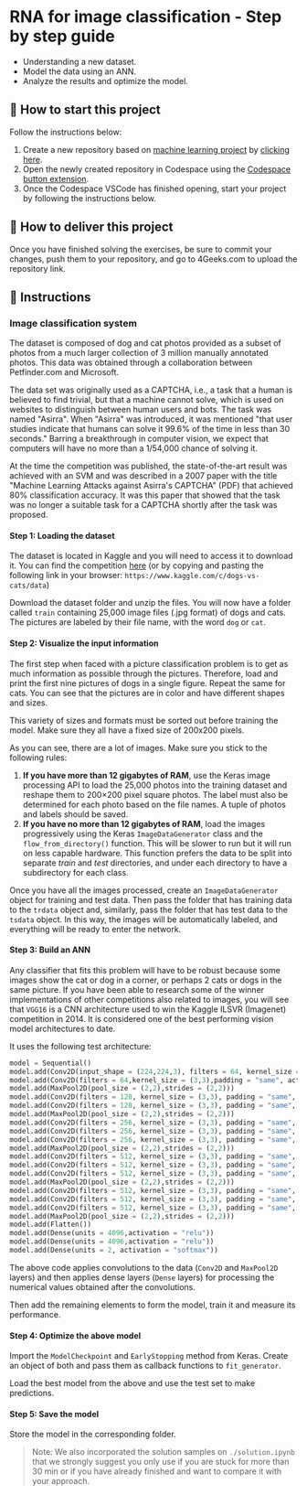 <!-- hide -->
# RNA for image classification - Step by step guide
<!-- endhide -->

- Understanding a new dataset.
- Model the data using an ANN.
- Analyze the results and optimize the model.
  
## 🌱 How to start this project

Follow the instructions below:

1. Create a new repository based on [machine learning project](https://github.com/4GeeksAcademy/machine-learning-python-template) by [clicking here](https://github.com/4GeeksAcademy/machine-learning-python-template/generate).
2. Open the newly created repository in Codespace using the [Codespace button extension](https://docs.github.com/en/codespaces/developing-in-codespaces/creating-a-codespace-for-a-repository#creating-a-codespace-for-a-repository).
3. Once the Codespace VSCode has finished opening, start your project by following the instructions below.

## 🚛 How to deliver this project

Once you have finished solving the exercises, be sure to commit your changes, push them to your repository, and go to 4Geeks.com to upload the repository link.

## 📝 Instructions

### Image classification system

The dataset is composed of dog and cat photos provided as a subset of photos from a much larger collection of 3 million manually annotated photos. This data was obtained through a collaboration between Petfinder.com and Microsoft.

The data set was originally used as a CAPTCHA, i.e., a task that a human is believed to find trivial, but that a machine cannot solve, which is used on websites to distinguish between human users and bots. The task was named "Asirra". When "Asirra" was introduced, it was mentioned "that user studies indicate that humans can solve it 99.6% of the time in less than 30 seconds." Barring a breakthrough in computer vision, we expect that computers will have no more than a 1/54,000 chance of solving it.

At the time the competition was published, the state-of-the-art result was achieved with an SVM and was described in a 2007 paper with the title "Machine Learning Attacks against Asirra's CAPTCHA" (PDF) that achieved 80% classification accuracy. It was this paper that showed that the task was no longer a suitable task for a CAPTCHA shortly after the task was proposed.

#### Step 1: Loading the dataset

The dataset is located in Kaggle and you will need to access it to download it. You can find the competition [here](https://www.kaggle.com/c/dogs-vs-cats/data) (or by copying and pasting the following link in your browser: `https://www.kaggle.com/c/dogs-vs-cats/data`)

Download the dataset folder and unzip the files. You will now have a folder called `train` containing 25,000 image files (.jpg format) of dogs and cats. The pictures are labeled by their file name, with the word `dog` or `cat`.

#### Step 2: Visualize the input information

The first step when faced with a picture classification problem is to get as much information as possible through the pictures. Therefore, load and print the first nine pictures of dogs in a single figure. Repeat the same for cats. You can see that the pictures are in color and have different shapes and sizes.

This variety of sizes and formats must be sorted out before training the model. Make sure they all have a fixed size of 200x200 pixels.

As you can see, there are a lot of images. Make sure you stick to the following rules:

1. **If you have more than 12 gigabytes of RAM**, use the Keras image processing API to load the 25,000 photos into the training dataset and reshape them to 200×200 pixel square photos. The label must also be determined for each photo based on the file names. A tuple of photos and labels should be saved.
2. **If you have no more than 12 gigabytes of RAM**, load the images progressively using the Keras `ImageDataGenerator` class and the `flow_from_directory()` function. This will be slower to run but it will run on less capable hardware. This function prefers the data to be split into separate *train* and *test* directories, and under each directory to have a subdirectory for each class.

Once you have all the images processed, create an `ImageDataGenerator` object for training and test data. Then pass the folder that has training data to the `trdata` object and, similarly, pass the folder that has test data to the `tsdata` object. In this way, the images will be automatically labeled, and everything will be ready to enter the network.

#### Step 3: Build an ANN

Any classifier that fits this problem will have to be robust because some images show the cat or dog in a corner, or perhaps 2 cats or dogs in the same picture. If you have been able to research some of the winner implementations of other competitions also related to images, you will see that `VGG16` is a CNN architecture used to win the Kaggle ILSVR (Imagenet) competition in 2014. It is considered one of the best performing vision model architectures to date.

It uses the following test architecture:

```py
model = Sequential()
model.add(Conv2D(input_shape = (224,224,3), filters = 64, kernel_size = (3,3), padding = "same", activation = "relu"))
model.add(Conv2D(filters = 64,kernel_size = (3,3),padding = "same", activation = "relu"))
model.add(MaxPool2D(pool_size = (2,2),strides = (2,2)))
model.add(Conv2D(filters = 128, kernel_size = (3,3), padding = "same", activation = "relu"))
model.add(Conv2D(filters = 128, kernel_size = (3,3), padding = "same", activation = "relu"))
model.add(MaxPool2D(pool_size = (2,2),strides = (2,2)))
model.add(Conv2D(filters = 256, kernel_size = (3,3), padding = "same", activation = "relu"))
model.add(Conv2D(filters = 256, kernel_size = (3,3), padding = "same", activation = "relu"))
model.add(Conv2D(filters = 256, kernel_size = (3,3), padding = "same", activation = "relu"))
model.add(MaxPool2D(pool_size = (2,2),strides = (2,2)))
model.add(Conv2D(filters = 512, kernel_size = (3,3), padding = "same", activation = "relu"))
model.add(Conv2D(filters = 512, kernel_size = (3,3), padding = "same", activation = "relu"))
model.add(Conv2D(filters = 512, kernel_size = (3,3), padding = "same", activation = "relu"))
model.add(MaxPool2D(pool_size = (2,2),strides = (2,2)))
model.add(Conv2D(filters = 512, kernel_size = (3,3), padding = "same", activation = "relu"))
model.add(Conv2D(filters = 512, kernel_size = (3,3), padding = "same", activation = "relu"))
model.add(Conv2D(filters = 512, kernel_size = (3,3), padding = "same", activation = "relu"))
model.add(MaxPool2D(pool_size = (2,2),strides = (2,2)))
model.add(Flatten())
model.add(Dense(units = 4096,activation = "relu"))
model.add(Dense(units = 4096,activation = "relu"))
model.add(Dense(units = 2, activation = "softmax"))
```

The above code applies convolutions to the data (`Conv2D` and `MaxPool2D` layers) and then applies dense layers (`Dense` layers) for processing the numerical values obtained after the convolutions.

Then add the remaining elements to form the model, train it and measure its performance.

#### Step 4: Optimize the above model

Import the `ModelCheckpoint` and `EarlyStopping` method from Keras. Create an object of both and pass them as callback functions to `fit_generator`.

Load the best model from the above and use the test set to make predictions.

#### Step 5: Save the model

Store the model in the corresponding folder.

> Note: We also incorporated the solution samples on `./solution.ipynb` that we strongly suggest you only use if you are stuck for more than 30 min or if you have already finished and want to compare it with your approach.
